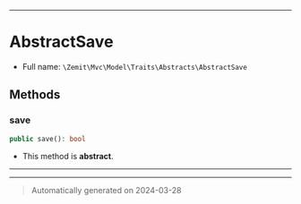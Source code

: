 ***

# AbstractSave





* Full name: `\Zemit\Mvc\Model\Traits\Abstracts\AbstractSave`




## Methods


### save



```php
public save(): bool
```




* This method is **abstract**.







***

***
> Automatically generated on 2024-03-28

